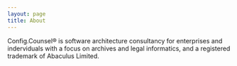 ```yaml
---
layout: page
title: About
---
```


Config.Counsel® is software architecture consultancy for enterprises and inderviduals with a focus on archives and legal informatics, and a registered trademark of Abaculus Limited.




